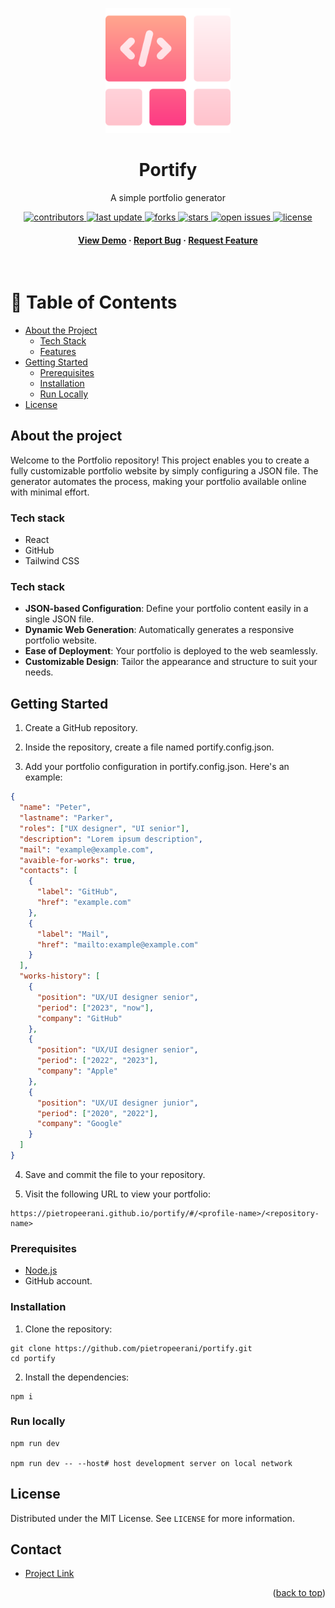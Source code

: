 <a id="readme-top"></a>

<div align="center">

  <img src="public/github/logo.png" alt="logo" width="200" height="auto" />
  <h1>Portify</h1>
  
  <p>
    A simple portfolio generator
  </p>

  
<!-- Badges -->
<p>
  <a href="https://github.com/pietropeerani/portify/graphs/contributors">
    <img src="https://img.shields.io/github/contributors/pietropeerani/portify" alt="contributors" />
  </a>
  <a href="">
    <img src="https://img.shields.io/github/last-commit/pietropeerani/portify" alt="last update" />
  </a>
  <a href="https://github.com/pietropeerani/portify/network/members">
    <img src="https://img.shields.io/github/forks/pietropeerani/portify" alt="forks" />
  </a>
  <a href="https://github.com/pietropeerani/portify/stargazers">
    <img src="https://img.shields.io/github/stars/pietropeerani/portify" alt="stars" />
  </a>
  <a href="https://github.com/pietropeerani/portify/issues/">
    <img src="https://img.shields.io/github/issues/pietropeerani/portify" alt="open issues" />
  </a>
  <a href="https://github.com/pietropeerani/portify/blob/master/LICENSE">
    <img src="https://img.shields.io/github/license/pietropeerani/portify.svg" alt="license" />
  </a>
</p>
   
<h4>
    <a href="https://github.com/pietropeerani/portify/">View Demo</a>
  <span> · </span>
    <a href="https://github.com/pietropeerani/portify/issues/">Report Bug</a>
  <span> · </span>
    <a href="https://github.com/pietropeerani/portify/issues/">Request Feature</a>
  </h4>
</div>

<br />

<!-- Table of Contents -->
# :notebook_with_decorative_cover: Table of Contents

- [About the Project](#star2-about-the-project)
  * [Tech Stack](#space_invader-tech-stack)
  * [Features](#dart-features)
- [Getting Started](#toolbox-getting-started)
  * [Prerequisites](#bangbang-prerequisites)
  * [Installation](#gear-installation)
  * [Run Locally](#running-run-locally)
- [License](#warning-license)


## <a name="star2-about-the-project">About the project</a>
Welcome to the Portfolio repository! This project enables you to create a fully customizable portfolio website by simply configuring a JSON file. The generator automates the process, making your portfolio available online with minimal effort.

### <a name="space_invader-tech-stack">Tech stack</a>
- React
- GitHub
- Tailwind CSS

### <a name="dart-features">Tech stack</a>
- **JSON-based Configuration**: Define your portfolio content easily in a single JSON file.
- **Dynamic Web Generation**: Automatically generates a responsive portfolio website.
- **Ease of Deployment**: Your portfolio is deployed to the web seamlessly.
- **Customizable Design**: Tailor the appearance and structure to suit your needs.


## <a name="toolbox-getting-started">Getting Started</a>
1. Create a GitHub repository.

2. Inside the repository, create a file named portify.config.json.

3. Add your portfolio configuration in portify.config.json. Here's an example:
```JSON
{
  "name": "Peter",
  "lastname": "Parker",
  "roles": ["UX designer", "UI senior"],
  "description": "Lorem ipsum description",
  "mail": "example@example.com",
  "avaible-for-works": true,
  "contacts": [
    {
      "label": "GitHub",
      "href": "example.com"
    },
    {
      "label": "Mail",
      "href": "mailto:example@example.com"
    }
  ],
  "works-history": [
    {
      "position": "UX/UI designer senior",
      "period": ["2023", "now"],
      "company": "GitHub"
    },
    {
      "position": "UX/UI designer senior",
      "period": ["2022", "2023"],
      "company": "Apple"
    },
    {
      "position": "UX/UI designer junior",
      "period": ["2020", "2022"],
      "company": "Google"
    }
  ]
}
```
4. Save and commit the file to your repository.

5. Visit the following URL to view your portfolio:
```
https://pietropeerani.github.io/portify/#/<profile-name>/<repository-name>
```

### <a name="bangbang-prerequisites">Prerequisites</a>
- [Node.js](https://nodejs.org/en)
- GitHub account.

### <a name="gear-installation">Installation</a>
1. Clone the repository:
```shell
git clone https://github.com/pietropeerani/portify.git
cd portify
```
2. Install the dependencies:
```shell
npm i
```

### <a name="running-run-locally">Run locally</a>
```
npm run dev

npm run dev -- --host# host development server on local network
```



## License
Distributed under the MIT License. See `LICENSE` for more information.


## Contact
- [Project Link](https://github.com/pietropeerani/portify)

<p align="right">(<a href="#readme-top">back to top</a>)</p>